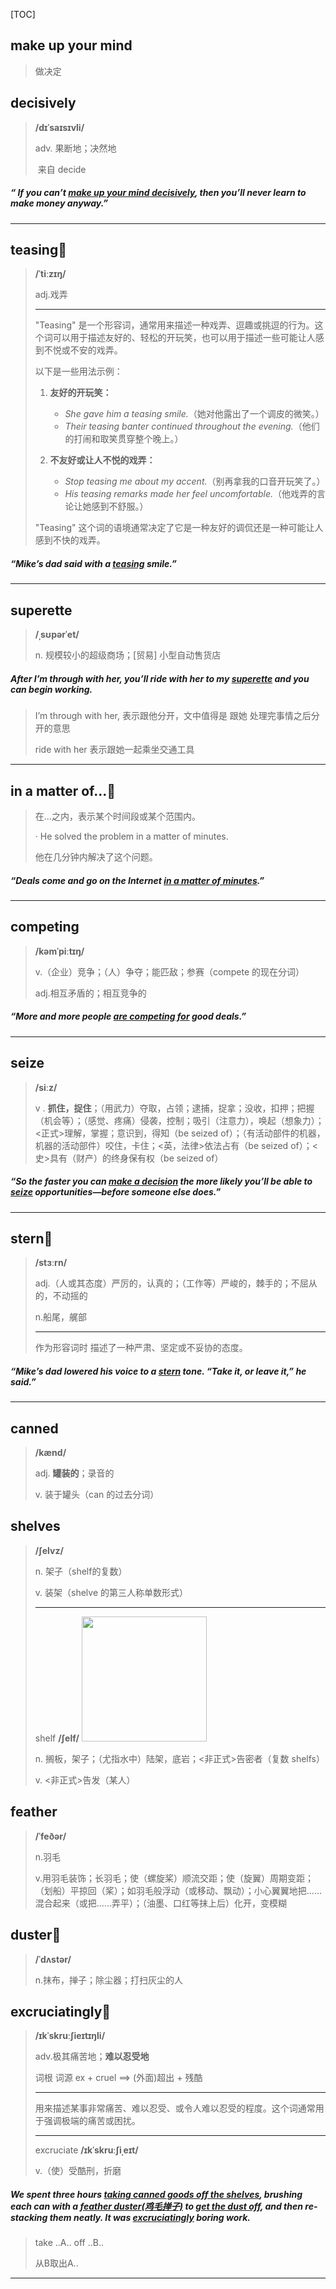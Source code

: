 [TOC]

## make up your mind

> 做决定

## decisively

>**/dɪˈsaɪsɪvli/**
>
>adv.
>果断地；决然地
>
>​	来自 decide

##### “ If you can’t <u>**make up your mind** **decisively**</u>, then you’ll never learn to make money anyway.”

---

## teasing🚩

> **/ˈtiːzɪŋ/**
>
> adj.戏弄
>
> ---
>
> "Teasing" 是一个形容词，通常用来描述一种戏弄、逗趣或挑逗的行为。这个词可以用于描述友好的、轻松的开玩笑，也可以用于描述一些可能让人感到不悦或不安的戏弄。
>
> 以下是一些用法示例：
>
> 1. **友好的开玩笑：**
>    - *She gave him a teasing smile.*（她对他露出了一个调皮的微笑。）
>    - *Their teasing banter continued throughout the evening.*（他们的打闹和取笑贯穿整个晚上。）
>
> 2. **不友好或让人不悦的戏弄：**
>    - *Stop teasing me about my accent.*（别再拿我的口音开玩笑了。）
>    - *His teasing remarks made her feel uncomfortable.*（他戏弄的言论让她感到不舒服。）
>
> "Teasing" 这个词的语境通常决定了它是一种友好的调侃还是一种可能让人感到不快的戏弄。

##### “Mike’s dad said with a **<u>teasing</u>** smile.”

---

## superette

> **/ˌsʊpərˈet/**
>
> n.
> 规模较小的超级商场；[贸易] 小型自动售货店

##### After I’m through with her, you’ll ride with her to my **<u>superette</u>** and you can begin working.

> I’m through with her, 表示跟他分开，文中值得是 跟她 处理完事情之后分开的意思
>
> ride with her 表示跟她一起乘坐交通工具

---

## in a matter of...🚩

> 在...之内，表示某个时间段或某个范围内。
>
> · He solved the problem in a matter of minutes.
>
> 他在几分钟内解决了这个问题。

##### “Deals come and go on the Internet **<u>in a matter of minutes</u>.**”

---

## competing

> **/kəmˈpiːtɪŋ/**
>
> v.（企业）竞争；（人）争夺；能匹敌；参赛（compete 的现在分词）
>
> adj.相互矛盾的；相互竞争的

##### “More and more people <u>are **competing** for</u> good deals.”

---

## seize

> **/siːz/**
>
> v . **抓住，捉住**；（用武力）夺取，占领；逮捕，捉拿；没收，扣押；把握（机会等）；（感觉、疼痛）侵袭，控制；吸引（注意力），唤起（想象力）；<正式>理解，掌握；意识到，得知（be seized of）；（有活动部件的机器，机器的活动部件）咬住，卡住；<英，法律>依法占有（be seized of）；<史>具有（财产）的终身保有权（be seized of）

##### “So the faster you can <u>make a decision</u> the more likely you’ll be able to **<u>seize</u>** opportunities—before someone else does.”

---

## stern🚩

> **/stɜːrn/**
>
> adj.（人或其态度）严厉的，认真的；（工作等）严峻的，棘手的；不屈从的，不动摇的
> 
>n.船尾，艉部
> 
> ---
>
> 作为形容词时 描述了一种严肃、坚定或不妥协的态度。

##### “Mike’s dad lowered his voice to a **<u>stern</u>** tone. “Take it, or leave it,” he said.”

---

## canned

> **/kænd/**
>
> adj.
> **罐装的**；录音的
>
> v.
> 装于罐头（can 的过去分词）

## shelves

> **/ʃelvz/**
>
> n.
> 架子（shelf的复数）
>
> v.
> 装架（shelve 的第三人称单数形式）
>
> ---
>
> shelf **/ʃelf/**
><img src="https://ydlunacommon-cdn.nosdn.127.net/2c7908708eafe2764c911d140c32c2d1.jpg" width="200px" />
> 
> n.
>搁板，架子；（尤指水中）陆架，底岩；<非正式>告密者（复数 shelfs）
> 
> v.
><非正式>告发（某人）

## feather

> **/ˈfeðər/**
>
> n.羽毛
> 
>v.用羽毛装饰；长羽毛；使（螺旋桨）顺流交距；使（旋翼）周期变距；（划船）平掠回（桨）；如羽毛般浮动（或移动、飘动）；小心翼翼地把……混合起来（或把……弄平）；（油墨、口红等抹上后）化开，变模糊

## duster🚩

> **/ˈdʌstər/**
>
> n.抹布，掸子；除尘器；打扫灰尘的人

## excruciatingly🚩

> **/ɪkˈskruːʃieɪtɪŋli/**
>
> adv.极其痛苦地；**难以忍受地**
>
> 词根 词源  ex + cruel ==> (外面)超出 + 残酷
>
> ---
>
> 用来描述某事非常痛苦、难以忍受、或令人难以忍受的程度。这个词通常用于强调极端的痛苦或困扰。
>
> ---
>
> excruciate	**/ɪkˈskruːʃiˌeɪt/**
>
> v.（使）受酷刑，折磨

##### We spent three hours <u>taking **canned** goods off the **shelves**</u>, brushing each can with a <u>**feather duster**(鸡毛掸子)</u> to <u>get the dust off</u>, and then re-stacking them neatly. It was **<u>excruciatingly</u>** boring work.

> take ..A.. off ..B..
>
> 从B取出A..

---

